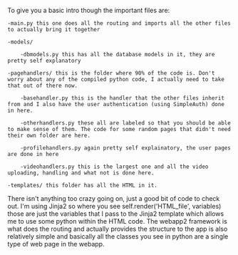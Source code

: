 To give you a basic intro though the important files are:

	-main.py this one does all the routing and imports all the other files to actually bring it together

	-models/

		-dbmodels.py this has all the database models in it, they are pretty self explanatory
	
	-pagehandlers/ this is the folder where 90% of the code is. Don't worry about any of the compiled python code, I actually need to take that out of there now.

		-basehandler.py this is the handler that the other files inherit from and I also have the user authentication (using SimpleAuth) done in here.
		
		-otherhandlers.py these all are labeled so that you should be able to make sense of them. The code for some random pages that didn't need their own folder are here.
		
		-profilehandlers.py again pretty self explainatory, the user pages are done in here
		
		-videohandlers.py this is the largest one and all the video uploading, handling and what not is done here.

	-templates/ this folder has all the HTML in it.

There isn't anything too crazy going on, just a good bit of code to check out. I'm using Jinja2 so where you see self.render('HTML_file', variables) those 
are just the variables that I pass to the Jinja2 template which allows me to use some python within the HTML code. The webapp2 framework is what does the 
routing and actually provides the structure to the app is also relatively simple and basically all the classes you see in python are a single type of web 
page in the webapp. 